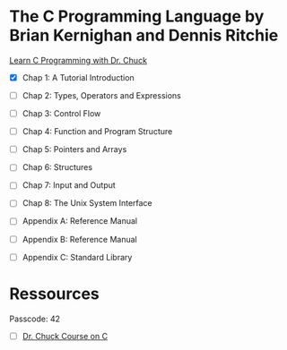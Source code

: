 # The C Programming Language by Brian Kernighan and Dennis Ritchie

[Learn C Programming with Dr. Chuck](https://www.youtube.com/watch?v=j-_s8f5K30I&t=1244s)

- [X] Chap 1: A Tutorial Introduction 
- [ ] Chap 2: Types, Operators and Expressions
- [ ] Chap 3: Control Flow
- [ ] Chap 4: Function and Program Structure
- [ ] Chap 5: Pointers and Arrays
- [ ] Chap 6: Structures
- [ ] Chap 7: Input and Output
- [ ] Chap 8: The Unix System Interface

- [ ] Appendix A: Reference Manual
- [ ] Appendix B: Reference Manual
- [ ] Appendix C: Standard Library

# Ressources

Passcode: 42

- [ ] [Dr. Chuck Course on C](https://www.cc4e.com/)

